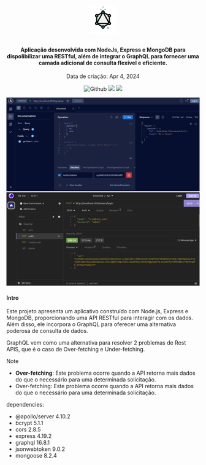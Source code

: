 <h4 align="center">
  <br />
  
  <img src=".assets/icon.png">

  <br />
  <br />

  Aplicação desenvolvida com NodeJs, Express e MongoDB para dispolibilizar uma RESTful, além de integrar o GraphQL para fornecer uma camada adicional de consulta flexível e eficiente. 
</h4>

<p align="center">Data de criação: Apr 4, 2024</p>

<p align="center">
  <img src="https://img.shields.io/github/last-commit/ericneves/mySeries?display_timestamp=author&style=flat-square&logo=github&labelColor=%235961FF&color=%23333333" alt="Github">
  <img src="https://img.shields.io/github/languages/top/ericneves/mySeries?style=flat-square&logo=javascript&labelColor=%23556066&color=%2379A55B">
  <img src="https://img.shields.io/github/license/ericneves/mySeries?style=flat-square&logo=github&labelColor=%231F2937&color=%23374151">
</p>

<img src=".assets/graphql.png"><img src=".assets/rest.png">

#### Intro

Este projeto apresenta um aplicativo construído com Node.js, Express e MongoDB, proporcionando uma API RESTful para interagir com os dados. Além disso, ele incorpora o GraphQL para oferecer uma alternativa poderosa de consulta de dados.

GraphQL vem como uma alternativa para resolver 2 problemas de Rest APIS, que é o caso de Over-fetching e Under-fetching.

> [!NOTE]
> - **Over-fetching**: Este problema ocorre quando a API retorna mais dados do que o necessário para uma determinada solicitação.
> - Over-fetching: Este problema ocorre quando a API retorna mais dados do que o necessário para uma determinada solicitação.

dependencies:
+ @apollo/server 4.10.2
+ bcrypt 5.1.1
+ cors 2.8.5
+ express 4.19.2
+ graphql 16.8.1
+ jsonwebtoken 9.0.2
+ mongoose 8.2.4